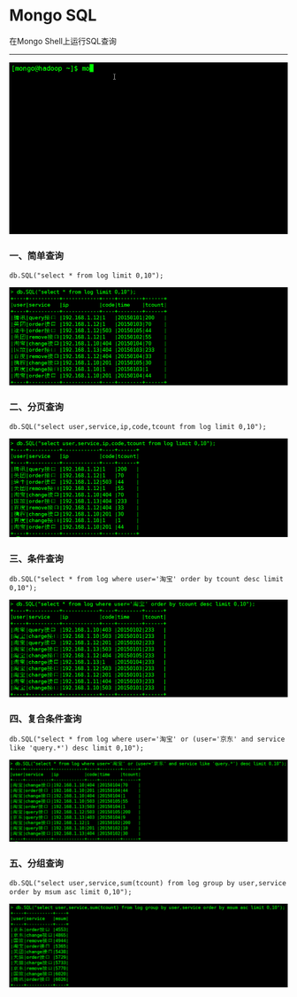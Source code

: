 # Mongo SQL


在Mongo Shell上运行SQL查询

---
![mongosql][0]
### 一、简单查询
```
db.SQL("select * from log limit 0,10");
```
![简单查询][1]
### 二、分页查询
```
db.SQL("select user,service,ip,code,tcount from log limit 0,10");
```
![分页查询][2]
### 三、条件查询
```
db.SQL("select * from log where user='淘宝' order by tcount desc limit 0,10");
```
![条件查询][3]
### 四、复合条件查询
```
db.SQL("select * from log where user='淘宝' or (user='京东' and service like 'query.*') desc limit 0,10");
```
![复合条件查询][4]
### 五、分组查询
```
db.SQL("select user,service,sum(tcount) from log group by user,service order by msum asc limit 0,10");
```
![分组查询][5]



  [0]: https://raw.githubusercontent.com/mircode/mongosql/master/img/mongosql.gif
  [1]: https://raw.githubusercontent.com/mircode/mongosql/master/img/simple_sql.png
  [2]: https://raw.githubusercontent.com/mircode/mongosql/master/img/page_sql.png
  [3]: https://raw.githubusercontent.com/mircode/mongosql/master/img/where_sql.png
  [4]: https://raw.githubusercontent.com/mircode/mongosql/master/img/where_mutil_sql.png
  [5]: https://raw.githubusercontent.com/mircode/mongosql/master/img/group_sql.png
